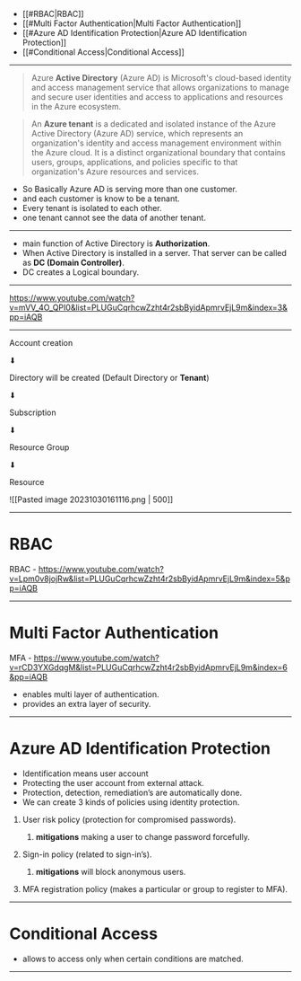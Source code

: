 
- [[#RBAC|RBAC]]
- [[#Multi Factor Authentication|Multi Factor Authentication]]
- [[#Azure AD Identification Protection|Azure AD Identification Protection]]
- [[#Conditional Access|Conditional Access]]

---
  
> Azure **Active Directory** (Azure AD) is Microsoft's cloud-based identity and access management service that allows organizations to manage and secure user identities and access to applications and resources in the Azure ecosystem.


> An **Azure tenant** is a dedicated and isolated instance of the Azure Active Directory (Azure AD) service, which represents an organization's identity and access management environment within the Azure cloud. It is a distinct organizational boundary that contains users, groups, applications, and policies specific to that organization's Azure resources and services.

- So Basically Azure AD is serving more than one customer.
- and each customer is know to be a tenant.
- Every tenant is isolated to each other.
- one tenant cannot see the data of another tenant.
---

- main function of Active Directory is **Authorization**.
- When Active Directory is installed in a server. That server can be called as **DC (Domain Controller)**.
- DC creates a Logical boundary.

---

https://www.youtube.com/watch?v=mVV_4O_QPI0&list=PLUGuCqrhcwZzht4r2sbByidApmrvEjL9m&index=3&pp=iAQB

---

Account creation

⬇

Directory will be created (Default Directory or **Tenant**)

⬇

Subscription

⬇

Resource Group

⬇

Resource

![[Pasted image 20231030161116.png | 500]]

---

# RBAC
RBAC - https://www.youtube.com/watch?v=Lpm0v8jojRw&list=PLUGuCqrhcwZzht4r2sbByidApmrvEjL9m&index=5&pp=iAQB

---
# Multi Factor Authentication

MFA - https://www.youtube.com/watch?v=rCD3YXGdqgM&list=PLUGuCqrhcwZzht4r2sbByidApmrvEjL9m&index=6&pp=iAQB
- enables multi layer of authentication.
- provides an extra layer of security.

---
# Azure AD Identification Protection

- Identification means user account
- Protecting the user account from external attack.
- Protection, detection, remediation’s are automatically done.
- We can create 3 kinds of policies using identity protection.

1. User risk policy (protection for compromised passwords).
	1. **mitigations**
	making a user to change password forcefully.

1. Sign-in policy (related to sign-in’s).
	1. **mitigations**
	will block anonymous users.

1. MFA registration policy (makes a particular or group to register to MFA).

---

# Conditional Access

- allows to access only when certain conditions are matched.

---

